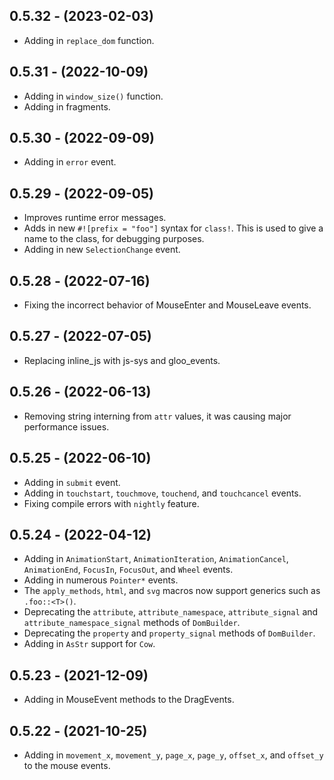 ## 0.5.32 - (2023-02-03)
* Adding in `replace_dom` function.

## 0.5.31 - (2022-10-09)
* Adding in `window_size()` function.
* Adding in fragments.

## 0.5.30 - (2022-09-09)
* Adding in `error` event.

## 0.5.29 - (2022-09-05)
* Improves runtime error messages.
* Adds in new `#![prefix = "foo"]` syntax for `class!`. This is used to give a name to the class, for debugging purposes.
* Adding in new `SelectionChange` event.

## 0.5.28 - (2022-07-16)
* Fixing the incorrect behavior of MouseEnter and MouseLeave events.

## 0.5.27 - (2022-07-05)
* Replacing inline_js with js-sys and gloo_events.

## 0.5.26 - (2022-06-13)
* Removing string interning from `attr` values, it was causing major performance issues.

## 0.5.25 - (2022-06-10)
* Adding in `submit` event.
* Adding in `touchstart`, `touchmove`, `touchend`, and `touchcancel` events.
* Fixing compile errors with `nightly` feature.

## 0.5.24 - (2022-04-12)
* Adding in `AnimationStart`, `AnimationIteration`, `AnimationCancel`, `AnimationEnd`, `FocusIn`, `FocusOut`, and `Wheel` events.
* Adding in numerous `Pointer*` events.
* The `apply_methods`, `html`, and `svg` macros now support generics such as `.foo::<T>()`.
* Deprecating the `attribute`, `attribute_namespace`, `attribute_signal` and `attribute_namespace_signal` methods of `DomBuilder`.
* Deprecating the `property` and `property_signal` methods of `DomBuilder`.
* Adding in `AsStr` support for `Cow`.

## 0.5.23 - (2021-12-09)
* Adding in MouseEvent methods to the DragEvents.

## 0.5.22 - (2021-10-25)
* Adding in `movement_x`, `movement_y`, `page_x`, `page_y`, `offset_x`, and `offset_y` to the mouse events.
